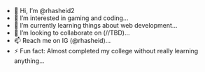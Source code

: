 - 👋 Hi, I’m @rhasheid2
- 👀 I’m interested in gaming and coding...
- 🌱 I’m currently learning things about web development...
- 💞️ I’m looking to collaborate on (//TBD)...
- 📫 Reach me on IG (@rhasheid)...
- ⚡ Fun fact: Almost completed my college without really learning anything...

<!---
rhasheid2/rhasheid2 is a ✨ special ✨ repository because its `README.md` (this file) appears on your GitHub profile.
You can click the Preview link to take a look at your changes.
--->
